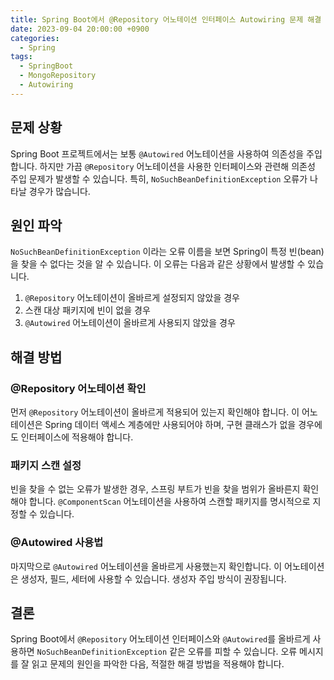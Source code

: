 ```yaml
---
title: Spring Boot에서 @Repository 어노테이션 인터페이스 Autowiring 문제 해결
date: 2023-09-04 20:00:00 +0900
categories:
  - Spring
tags:
  - SpringBoot
  - MongoRepository
  - Autowiring
---
```

## 문제 상황

Spring Boot 프로젝트에서는 보통 `@Autowired` 어노테이션을 사용하여 의존성을 주입합니다. 하지만 가끔 `@Repository` 어노테이션을 사용한 인터페이스와 관련해 의존성 주입 문제가 발생할 수 있습니다. 특히, `NoSuchBeanDefinitionException` 오류가 나타날 경우가 많습니다.

## 원인 파악

`NoSuchBeanDefinitionException` 이라는 오류 이름을 보면 Spring이 특정 빈(bean)을 찾을 수 없다는 것을 알 수 있습니다. 이 오류는 다음과 같은 상황에서 발생할 수 있습니다.

1. `@Repository` 어노테이션이 올바르게 설정되지 않았을 경우
2. 스캔 대상 패키지에 빈이 없을 경우
3. `@Autowired` 어노테이션이 올바르게 사용되지 않았을 경우

## 해결 방법

### @Repository 어노테이션 확인

먼저 `@Repository` 어노테이션이 올바르게 적용되어 있는지 확인해야 합니다. 이 어노테이션은 Spring 데이터 액세스 계층에만 사용되어야 하며, 구현 클래스가 없을 경우에도 인터페이스에 적용해야 합니다.

### 패키지 스캔 설정

빈을 찾을 수 없는 오류가 발생한 경우, 스프링 부트가 빈을 찾을 범위가 올바른지 확인해야 합니다. `@ComponentScan` 어노테이션을 사용하여 스캔할 패키지를 명시적으로 지정할 수 있습니다.

### @Autowired 사용법

마지막으로 `@Autowired` 어노테이션을 올바르게 사용했는지 확인합니다. 이 어노테이션은 생성자, 필드, 세터에 사용할 수 있습니다. 생성자 주입 방식이 권장됩니다.

## 결론

Spring Boot에서 `@Repository` 어노테이션 인터페이스와 `@Autowired`를 올바르게 사용하면 `NoSuchBeanDefinitionException` 같은 오류를 피할 수 있습니다. 오류 메시지를 잘 읽고 문제의 원인을 파악한 다음, 적절한 해결 방법을 적용해야 합니다.